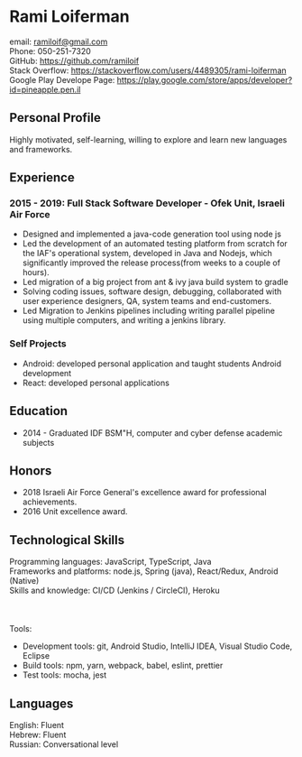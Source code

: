 # Rami Loiferman

email: ramiloif@gmail.com  
Phone: 050-251-7320  
GitHub: <https://github.com/ramiloif>  
Stack Overflow: <https://stackoverflow.com/users/4489305/rami-loiferman>
Google Play Develope Page: <https://play.google.com/store/apps/developer?id=pineapple.pen.il>
## Personal Profile

Highly motivated, self-learning, willing to explore and learn new languages and frameworks.

## Experience

### 2015 - 2019: Full Stack Software Developer - Ofek Unit, Israeli Air Force

- Designed and implemented a java-code generation tool using node js
- Led the development of an automated testing platform from scratch for the IAF's operational system, developed in Java and Nodejs,
which significantly improved the release process(from weeks to a couple of hours).
- Led migration of a big project from ant & ivy java build system to gradle
- Solving coding issues, software design, debugging, collaborated with user experience designers, QA, system teams and end-customers.
- Led Migration to Jenkins pipelines including writing parallel pipeline using multiple computers,
  and writing a jenkins library.
  
### Self Projects
- Android: developed personal application and taught students Android development
- React: developed personal applications

## Education

- 2014 - Graduated IDF BSM"H, computer and cyber defense academic subjects

## Honors

- 2018 Israeli Air Force General's excellence award for professional achievements.
- 2016 Unit excellence award.

## Technological Skills

Programming languages: JavaScript, TypeScript, Java  
Frameworks and platforms: node.js, Spring (java), React/Redux, Android (Native)  
Skills and knowledge: CI/CD (Jenkins / CircleCI), Heroku
<br/> <br/> <br/><br/>
Tools:

- Development tools: git, Android Studio, IntelliJ IDEA, Visual Studio Code, Eclipse
- Build tools: npm, yarn, webpack, babel, eslint, prettier
- Test tools: mocha, jest

## Languages

English: Fluent  
Hebrew: Fluent  
Russian: Conversational level
